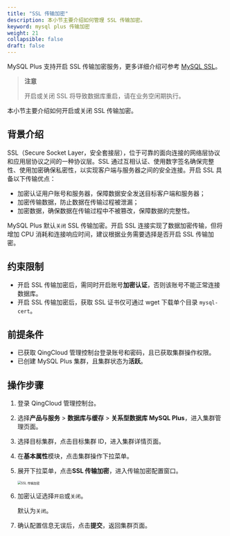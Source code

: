 ```yaml
---
title: "SSL 传输加密"
description: 本小节主要介绍如何管理 SSL 传输加密。 
keyword: mysql plus 传输加密
weight: 21
collapsible: false
draft: false
---
```





MySQL Plus 支持开启 SSL 传输加密服务，更多详细介绍可参考 [MySQL SSL](https://dev.mysql.com/doc/refman/5.7/en/creating-ssl-rsa-files.html)。

> **注意**
> 
> 开启或关闭 SSL 将导致数据库重启，请在业务空闲期执行。

本小节主要介绍如何开启或关闭 SSL 传输加密。

## 背景介绍

SSL（Secure Socket Layer，安全套接层），位于可靠的面向连接的网络层协议和应用层协议之间的一种协议层。SSL 通过互相认证、使用数字签名确保完整性、使用加密确保私密性，以实现客户端与服务器之间的安全连接。开启 SSL 具备以下传输优点：

- 加密认证用户账号和服务器，保障数据安全发送目标客户端和服务器；
- 加密传输数据，防止数据在传输过程被泄漏；
- 加密数据，确保数据在传输过程中不被篡改，保障数据的完整性。

MySQL Plus 默认`关闭` SSL 传输加密。开启 SSL 连接实现了数据加密传输，但将增加  CPU 消耗和连接响应时间，建议根据业务需要选择是否开启 SSL 传输加密。

## 约束限制

- 开启 SSL 传输加密后，需同时开启账号**加密认证**，否则该账号不能正常连接数据库。
- 开启 SSL 传输加密后，获取 SSL 证书仅可通过 wget 下载单个目录 `mysql-cert`。

## 前提条件

- 已获取 QingCloud 管理控制台登录账号和密码，且已获取集群操作权限。
- 已创建 MySQL Plus 集群，且集群状态为**活跃**。

## 操作步骤

1. 登录 QingCloud 管理控制台。
2. 选择**产品与服务** > **数据库与缓存** > **关系型数据库 MySQL Plus**，进入集群管理页面。
3. 选择目标集群，点击目标集群 ID，进入集群详情页面。
4. 在**基本属性**模块，点击集群操作下拉菜单。
5. 展开下拉菜单，点击**SSL 传输加密**，进入传输加密配置窗口。

   <img src="../../_images/ssl_trans_encryption.png" alt="SSL 传输加密" style="zoom:50%;" />

7. 加密认证选择`开启`或`关闭`。

   默认为`关闭`。

8.  确认配置信息无误后，点击**提交**，返回集群页面。

